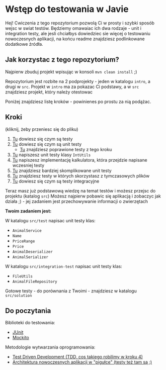 # Wstęp do testowania w Javie

Hej! Cwiczenia z tego repozytorium pozwolą Ci w prosty i szybki sposób wejsc w swiat testów.
Będziemy omawaiac ich dwa rodzaje - unit i integration testy, ale jesli chciałbys dowiedziec sie
więcej o testowaniu nowoczesnych aplikacji, na końcu readme znajdziesz podlinkowane dodatkowe
źródła.

## Jak korzystac z tego repozytorium?

Najpierw zbuduj projekt wpisując w konsoli `mvn clean install` ;)

Repozytorium jest rozbite na 2 podprojekty - jeden w katalogu `intro`, a drugi w `src`.
Projekt w `intro` ma za pokazac Ci podstawy, a w `src` znajdziesz projekt, który należy otestowac

Poniżej znajdziesz listę kroków - powinienes po prostu za nią podążac.

## Kroki

(kliknij, żeby przeniesc się do pliku)

1. [Tu](intro/test/java/com/rainer/pawel/intro/_1_/IntroTest.java) dowiesz się czym są testy
2. [Tu](intro/test/java/com/rainer/pawel/intro/_2_/__1__/ArrayListTest.java) dowiesz się czym są unit testy
    - [Tu](intro/test/java/com/rainer/pawel/intro/_2_/__2__/ArrayList_Improved_Test.java) znajdziesz poprawione testy z tego kroku
3. [Tu](intro/test/java/com/rainer/pawel/intro/_3_/IntUtilsTest.java) napiszesz unit testy klasy `IntUtils`
4. [Tu](intro/test/java/com/rainer/pawel/intro/_4_/CalculatorTest.java) napiszesz implementację kalkulatora, która przejdzie napisane wczesniej testy
5. [Tu](intro/test/java/com/rainer/pawel/intro/_5_/__1__/StringSplittingRepositoryTest.java) znajdziesz bardziej skomplikowane unit testy
6. [Tu](intro/test/java/com/rainer/pawel/intro/_5_/__2__/StringFileWriterTest.java) znajdziesz testy w których skorzystasz z tymczasowych plików
7. [Tu](intro/test/java/com/rainer/pawel/intro/_5_/__3__/StringSplittingRepositoryIntegrationTest.java) dowiesz się czym są testy integracyjne

Teraz masz już podstawową wiedzę na temat testów i możesz przejsc do projektu (katalog `src`)
Możesz najpierw pobawic się aplikacją i zobaczyc jak działa ;) - jej zadaniem jest przechowywanie informacji o zwierzętach

**Twoim zadaniem jest:**

W katalogu `src/test` napisac unit testy klas:

- `AnimalService`
- `Name`
- `PriceRange`
- `Price`
- `AnimalDeserializer`
- `AnimalSerializer`

W katalogu `src/integration-test` napisac unit testy klas:

- `FileUtils`
- `AnimalFileRepository`

Gotowe testy - do porównania z Twoimi - znajdziesz w katalogu `src/solution`

## Do poczytania

Biblioteki do testowania:
- [JUnit](https://www.baeldung.com/junit-5)
- [Mockito](https://www.baeldung.com/mockito-series)

Metodologie wytwarzania oprogramowania:
- [Test Driven Development (TDD, cos takiego robilimy w kroku 4)](https://en.wikipedia.org/wiki/Test-driven_development)
- [Architektura nowoczesnych aplikacji w "pigułce" (testy też tam są ;)](https://github.com/piotrsoltysiak/todo-list-clean-arch)